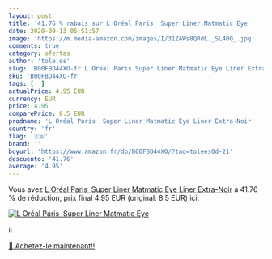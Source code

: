 ```yaml
---
layout: post
title: '41.76 % rabais sur L Oréal Paris  Super Liner Matmatic Eye '
date: 2020-09-13 05:51:57
image: 'https://m.media-amazon.com/images/I/31ZAWs8QRdL._SL400_.jpg'
comments: true
category: ofertas
author: 'tole.es'
slug: 'B00FBO44XO-fr L Oréal Paris Super Liner Matmatic Eye Liner Extra-Noir'
sku: 'B00FBO44XO-fr'
tags: [  ]
actualPrice: 4.95 EUR
currency: EUR
price: 4.95
comparePrice: 8.5 EUR
prodname: 'L Oréal Paris  Super Liner Matmatic Eye Liner Extra-Noir'
country: 'fr'
flag: '🇫🇷'
brand: ''
buyurl: 'https://www.amazon.fr/dp/B00FBO44XO/?tag=tolees0d-21'
descuento: '41.76'
average: '4.95'
---
```


Vous avez [L Oréal Paris  Super Liner Matmatic Eye Liner Extra-Noir](https://www.amazon.fr/dp/B00FBO44XO/?tag=tolees0d-21)  à  41.76 % de réduction, prix final  4.95 EUR (original: 8.5 EUR) ici:

[![L Oréal Paris  Super Liner Matmatic Eye ](https://m.media-amazon.com/images/I/31ZAWs8QRdL._SL400_.jpg)](https://www.amazon.fr/dp/B00FBO44XO/?tag=tolees0d-21)

ℹ️:


[🛒 Achetez-le maintenant!!](https://www.amazon.fr/dp/B00FBO44XO/?tag=tolees0d-21)
